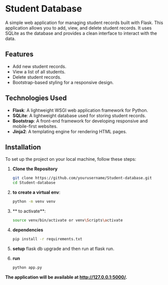 # Student Database

A simple web application for managing student records built with Flask. This application allows you to add, view, and delete student records. It uses SQLite as the database and provides a clean interface to interact with the data.

## Features

- Add new student records.
- View a list of all students.
- Delete student records.
- Bootstrap-based styling for a responsive design.

## Technologies Used

- **Flask**: A lightweight WSGI web application framework for Python.
- **SQLite**: A lightweight database used for storing student records.
- **Bootstrap**: A front-end framework for developing responsive and mobile-first websites.
- **Jinja2**: A templating engine for rendering HTML pages.

## Installation

To set up the project on your local machine, follow these steps:

1. **Clone the Repository**

   ```sh
   git clone https://github.com/yourusername/Student-database.git
   cd Student-database

2. **to create a virtual env**:

   ```sh
   python -m venv venv
3. ** to activate**:

   ```sh
   source venv/bin/activate or venv\Scripts\activate
4. **dependencies**

   ```sh
   pip install -r requirements.txt
5. **setup**
   flask db upgrade  and then run at flask run.
6. **run**

   ```sh
   python app.py
   

**The application will be available at http://127.0.0.1:5000/.**
